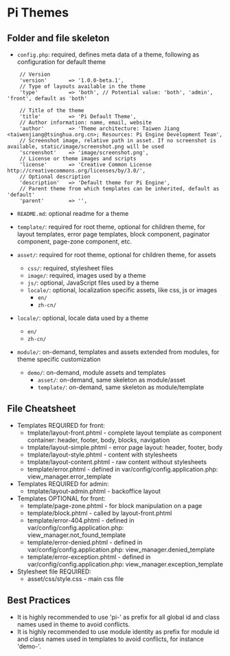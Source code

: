 Pi Themes
=========


Folder and file skeleton
------------------------
* ```config.php```: required, defines meta data of a theme, following as configuration for default theme
```
    // Version
    'version'       => '1.0.0-beta.1',
    // Type of layouts available in the theme
    'type'          => 'both', // Potential value: 'both', 'admin', 'front', default as 'both'

    // Title of the theme
    'title'         => 'Pi Default Theme',
    // Author information: name, email, website
    'author'        => 'Theme architecture: Taiwen Jiang <taiwenjiang@tsinghua.org.cn>; Resources: Pi Engine Development Team',
    // Screenshot image, relative path in asset. If no screenshot is available, static/image/screenshot.png will be used
    'screenshot'    => 'image/screenshot.png',
    // License or theme images and scripts
    'license'       => 'Creative Common License http://creativecommons.org/licenses/by/3.0/',
    // Optional description
    'description'   => 'Default theme for Pi Engine',
    // Parent theme from which templates can be inherited, default as 'default'
    'parent'        => '',
```
* ```README.md```: optional readme for a theme

* ```template/```: required for root theme, optional for children theme, for layout templates, error page templates, block component, paginator component, page-zone component, etc.
* ```asset/```: required for root theme, optional for children theme, for assets
  * ```css/```: required, stylesheet files
  * ```image/```: required, images used by a theme
  * ```js/```: optional, JavaScript files used by a theme
  * ```locale/```: optional, localization specific assets, like css, js or images
    * ```en/```
    * ```zh-cn/```
* ```locale/```: optional, locale data used by a theme
  * ```en/```
  * ```zh-cn/```
* ```module/```: on-demand, templates and assets extended from modules, for theme specific customization
  * ```demo/```: on-demand, module assets and templates
    * ```asset/```: on-demand, same skeleton as module/asset
    * ```template/```: on-demand, same skeleton as module/template


File Cheatsheet
---------------
* Templates REQUIRED for front:
  * tmplate/layout-front.phtml - complete layout template as component container: header, footer, body, blocks, navigation
  * tmplate/layout-simple.phtml - error page layout: header, footer, body
  * tmplate/layout-style.phtml - content with stylesheets
  * tmplate/layout-content.phtml - raw content without stylesheets
  * template/error.phtml - defined in var/config/config.application.php: view_manager.error_template
* Templates REQUIRED for admin:
  * tmplate/layout-admin.phtml - backoffice layout
* Templates OPTIONAL for front:
  * template/page-zone.phtml - for block manipulation on a page
  * template/block.phtml - called by layout-front.phtml
  * template/error-404.phtml - defined in var/config/config.application.php: view_manager.not_found_template
  * template/error-denied.phtml - defined in var/config/config.application.php: view_manager.denied_template
  * template/error-exception.phtml - defined in var/config/config.application.php: view_manager.exception_template
* Stylesheet file REQUIRED:
  * asset/css/style.css - main css file

Best Practices
--------------
* It is highly recommended to use 'pi-' as prefix for all global id and class names used in theme to avoid conflicts.
* It is highly recommended to use module identity as prefix for module id and class names used in templates to avoid conflicts, for instance 'demo-'.
